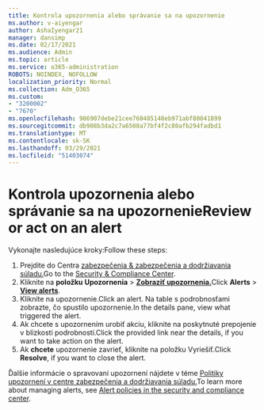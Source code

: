 ```yaml
---
title: Kontrola upozornenia alebo správanie sa na upozornenie
ms.author: v-aiyengar
author: AshaIyengar21
manager: dansimp
ms.date: 02/17/2021
ms.audience: Admin
ms.topic: article
ms.service: o365-administration
ROBOTS: NOINDEX, NOFOLLOW
localization_priority: Normal
ms.collection: Adm_O365
ms.custom:
- "3200002"
- "7670"
ms.openlocfilehash: 986907debe21cee760485148eb971abf80041899
ms.sourcegitcommit: db908b3da2c7a6508a77bf4f2c80afb294fadbd1
ms.translationtype: MT
ms.contentlocale: sk-SK
ms.lasthandoff: 03/29/2021
ms.locfileid: "51403074"
---
```

# <a name="review-or-act-on-an-alert"></a><span data-ttu-id="95242-102">Kontrola upozornenia alebo správanie sa na upozornenie</span><span class="sxs-lookup"><span data-stu-id="95242-102">Review or act on an alert</span></span>

<span data-ttu-id="95242-103">Vykonajte nasledujúce kroky:</span><span class="sxs-lookup"><span data-stu-id="95242-103">Follow these steps:</span></span>

1. <span data-ttu-id="95242-104">Prejdite do Centra [zabezpečenia & zabezpečenia a dodržiavania súladu.](https://go.microsoft.com/fwlink/p/?linkid=2077143)</span><span class="sxs-lookup"><span data-stu-id="95242-104">Go to the [Security & Compliance Center](https://go.microsoft.com/fwlink/p/?linkid=2077143).</span></span>
1. <span data-ttu-id="95242-105">Kliknite na **položku Upozornenia**  >  **[Zobraziť upozornenia.](https://go.microsoft.com/fwlink/?linkid=2103301)**</span><span class="sxs-lookup"><span data-stu-id="95242-105">Click **Alerts** > **[View alerts](https://go.microsoft.com/fwlink/?linkid=2103301)**.</span></span>
1. <span data-ttu-id="95242-106">Kliknite na upozornenie.</span><span class="sxs-lookup"><span data-stu-id="95242-106">Click an alert.</span></span> <span data-ttu-id="95242-107">Na table s podrobnosťami zobrazte, čo spustilo upozornenie.</span><span class="sxs-lookup"><span data-stu-id="95242-107">In the details pane, view what triggered the alert.</span></span>
1. <span data-ttu-id="95242-108">Ak chcete s upozornením urobiť akciu, kliknite na poskytnuté prepojenie v blízkosti podrobností.</span><span class="sxs-lookup"><span data-stu-id="95242-108">Click the provided link near the details, if you want to take action on the alert.</span></span>
1. <span data-ttu-id="95242-109">Ak **chcete** upozornenie zavrieť, kliknite na položku Vyriešiť.</span><span class="sxs-lookup"><span data-stu-id="95242-109">Click **Resolve**, if you want to close the alert.</span></span>

<span data-ttu-id="95242-110">Ďalšie informácie o spravovaní upozornení nájdete v téme [Politiky upozornení v centre zabezpečenia a dodržiavania súladu.](https://go.microsoft.com/fwlink/?linkid=2103211)</span><span class="sxs-lookup"><span data-stu-id="95242-110">To learn more about managing alerts, see [Alert policies in the security and compliance center](https://go.microsoft.com/fwlink/?linkid=2103211).</span></span>

